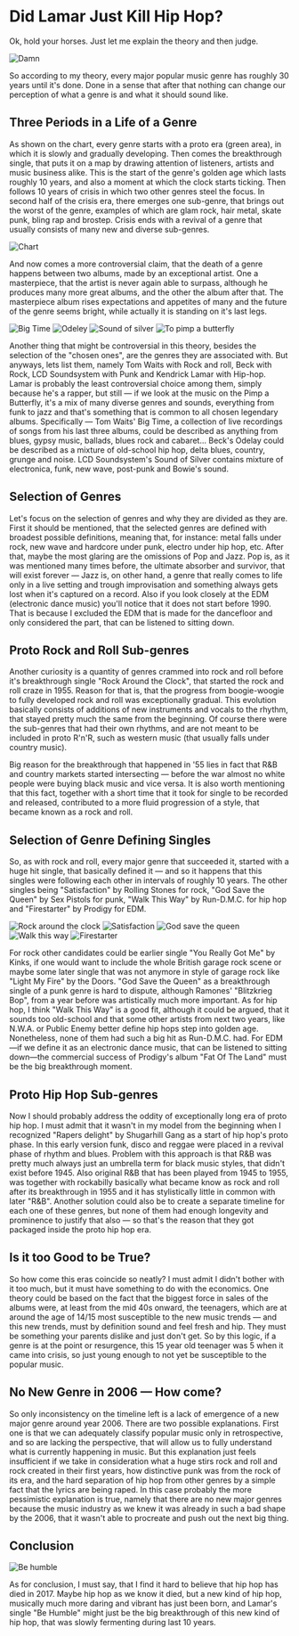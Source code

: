 Did Lamar Just Kill Hip Hop?
============================

Ok, hold your horses. Just let me explain the theory and then judge. 

![Damn](images/damn.jpg)

So according to my theory, every major popular music genre has roughly 30 years until it's done. Done in a sense that after that nothing can change our perception of what a genre is and what it should sound like.

Three Periods in a Life of a Genre
----------------------------------

As shown on the chart, every genre starts with a proto era (green area), in which it is slowly and gradually developing. Then comes the breakthrough single, that puts it on a map by drawing attention of listeners, artists and music business alike. This is the start of the genre's golden age which lasts roughly 10 years, and also a moment at which the clock starts ticking. Then follows 10 years of crisis in which two other genres steel the focus. In second half of the crisis era, there emerges one sub-genre, that brings out the worst of the genre, examples of which are glam rock, hair metal, skate punk, bling rap and brostep. Crisis ends with a revival of a genre that usually consists of many new and diverse sub-genres. 

![Chart](images/chart.png)

And now comes a more controversial claim, that the death of a genre happens between two albums, made by an exceptional artist. One a masterpiece, that the artist is never again able to surpass, although he produces many more great albums, and the other the album after that. The masterpiece album rises expectations and appetites of many and the future of the genre seems bright, while actually it is standing on it's last legs.

![Big Time](images/big_time.png)
![Odeley](images/odelay_cover.png)
![Sound of silver](images/sound_of_silver.png)
![To pimp a butterfly](images/to_pimp_a_butterfly.png)

Another thing that might be controversial in this theory, besides the selection of the "chosen ones", are the genres they are associated with. But anyways, lets list them, namely Tom Waits with Rock and roll, Beck with Rock, LCD Soundsystem with Punk and Kendrick Lamar with Hip-hop. Lamar is probably the least controversial choice among them, simply because he's a rapper, but still — if we look at the music on the Pimp a Butterfly, it's a mix of many diverse genres and sounds, everything from funk to jazz and that's something that is common to all chosen legendary albums. Specifically — Tom Waits' Big Time, a collection of live recordings of songs from his last three albums, could be described as anything from blues, gypsy music, ballads, blues rock and cabaret... Beck's Odelay could be described as a mixture of old-school hip hop, delta blues, country, grunge and noise. LCD Soundsystem's Sound of Silver contains mixture of electronica, funk, new wave, post-punk and Bowie's sound.

Selection of Genres
-------------------

Let's focus on the selection of genres and why they are divided as they are. First it should be mentioned, that the selected genres are defined with broadest possible definitions, meaning that, for instance: metal falls under rock, new wave and hardcore under punk, electro under hip hop, etc. After that, maybe the most glaring are the omissions of Pop and Jazz. Pop is, as it was mentioned many times before, the ultimate absorber and survivor, that will exist forever — Jazz is, on other hand, a genre that really comes to life only in a live setting and trough improvisation and something always gets lost when it's captured on a record. Also if you look closely at the EDM (electronic dance music) you'll notice that it does not start before 1990. That is because I excluded the EDM that is made for the dancefloor and only considered the part, that can be listened to sitting down.

Proto Rock and Roll Sub-genres
------------------------------

Another curiosity is a quantity of genres crammed into rock and roll before it's breakthrough single "Rock Around the Clock", that started the rock and roll craze in 1955. Reason for that is, that the progress from boogie-woogie to fully developed rock and roll was exceptionally gradual. This evolution basically consists of additions of new instruments and vocals to the rhythm, that stayed pretty much the same from the beginning. Of course there were the sub-genres that had their own rhythms, and are not meant to be included in proto R'n'R, such as western music (that usually falls under country music).

Big reason for the breakthrough that happened in '55 lies in fact that R&B and country markets started intersecting — before the war almost no white people were buying black music and vice versa. It is also worth mentioning that this fact, together with a short time that it took for single to be recorded and released, contributed to a more fluid progression of a style, that became known as a rock and roll.

Selection of Genre Defining Singles
-----------------------------------

So, as with rock and roll, every major genre that succeeded it, started with a huge hit single, that basically defined it — and so it happens that this singles were following each other in intervals of roughly 10 years. The other singles being "Satisfaction" by Rolling Stones for rock, "God Save the Queen" by Sex Pistols for punk, "Walk This Way" by Run-D.M.C. for hip hop and "Firestarter" by Prodigy for EDM. 

![Rock around the clock](images/rock_around_the_clock.jpg)
![Satisfaction](images/satisfaction_cover.jpg)
![God save the queen](images/god_save_the_queen.jpg)
![Walk this way](images/walk_this_way.jpg)
![Firestarter](images/firestarter.jpg)

For rock other candidates could be earlier single "You Really Got Me" by Kinks, if one would want to include the whole British garage rock scene or maybe some later single that was not anymore in style of garage rock like "Light My Fire" by the Doors. "God Save the Queen" as a breakthrough single of a punk genre is hard to dispute, although Ramones' "Blitzkrieg Bop", from a year before was artistically much more important. As for hip hop, I think "Walk This Way" is a good fit, although it could be argued, that it sounds too old-school and that some other artists from next two years, like N.W.A. or Public Enemy better define hip hops step into golden age. Nonetheless, none of them had such a big hit as Run-D.M.C. had. For EDM—if we define it as an electronic dance music, that can be listened to sitting down—the commercial success of Prodigy's album "Fat Of The Land" must be the big breakthrough moment.

Proto Hip Hop Sub-genres
------------------------

Now I should probably address the oddity of exceptionally long era of proto hip hop. I must admit that it wasn't in my model from the beginning when I recognized "Rapers delight" by Shugarhill Gang as a start of hip hop's proto phase. In this early version funk, disco and reggae were placed in a revival phase of rhythm and blues. Problem with this approach is that R&B was pretty much always just an umbrella term for black music styles, that didn't exist before 1945. Also original R&B that has been played from 1945 to 1955, was together with rockabilly basically what became know as rock and roll after its breakthrough in 1955 and it has stylistically little in common with later "R&B". Another solution could also be to create a separate timeline for each one of these genres, but none of them had enough longevity and prominence to justify that also — so that's the reason that they got packaged inside the proto hip hop era.

Is it too Good to be True?
--------------------------

So how come this eras coincide so neatly? I must admit I didn't bother with it too much, but it must have something to do with the economics. One theory could be based on the fact that the biggest force in sales of the albums were, at least from the mid 40s onward, the teenagers, which are at around the age of 14/15 most susceptible to the new music trends — and this new trends, must by definition sound and feel fresh and hip. They must be something your parents dislike and just don't get. So by this logic, if a genre is at the point or resurgence, this 15 year old teenager was 5 when it came into crisis, so just young enough to not yet be susceptible to the popular music.

No New Genre in 2006 — How come?
--------------------------------

So only inconsistency on the timeline left is a lack of emergence of a new major genre around year 2006. There are two possible explanations. First one is that we can adequately classify popular music only in retrospective, and so are lacking the perspective, that will allow us to fully understand what is currently happening in music. But this explanation just feels insufficient if we take in consideration what a huge stirs rock and roll and rock created in their first years, how distinctive punk was from the rock of its era, and the hard separation of hip hop from other genres by a simple fact that the lyrics are being raped. In this case probably the more pessimistic explanation is true, namely that there are no new major genres because the music industry as we knew it was already in such a bad shape by the 2006, that it wasn't able to procreate and push out the next big thing.

Conclusion
----------

![Be humble](images/be_hubmble_square.png)

As for conclusion, I must say, that I find it hard to believe that hip hop has died in 2017. Maybe hip hop as we know it died, but a new kind of hip hop, musically much more daring and vibrant has just been born, and Lamar's single "Be Humble" might just be the big breakthrough of this new kind of hip hop, that was slowly fermenting during last 10 years.



